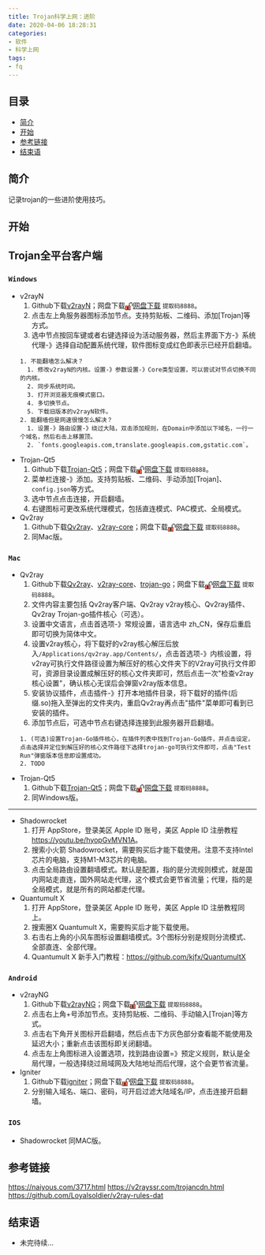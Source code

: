 ```yaml
---
title: Trojan科学上网：进阶
date: 2020-04-06 18:28:31
categories:
- 软件
- 科学上网
tags:
- fq
---
```


## 目录

- [简介](#简介)
- [开始](#开始)
- [参考链接](#参考链接)
- [结束语](#结束语)

## 简介

记录trojan的一些进阶使用技巧。

## 开始

## Trojan全平台客户端

### `Windows`

- v2rayN
  1. Github下载[v2rayN](https://github.com/2dust/v2rayN/releases)；网盘下载<img src="st-trojan-advanced/dowload.png" width="16" height="16" align="center" />[网盘下载](https://pan.baidu.com/s/1s5gDIPgvJN2TdHnp-YsC7A?pwd=8888) `提取码8888`。
  2. 点击左上角服务器图标添加节点。支持剪贴板、二维码、添加[Trojan]等方式。
  3. 选中节点按回车键或者右键选择设为活动服务器，然后主界面下方-》系统代理-》选择自动配置系统代理，软件图标变成红色即表示已经开启翻墙。
  ```
  1. 不能翻墙怎么解决？
    1. 修改v2rayN的内核。设置-》参数设置-》Core类型设置，可以尝试对节点切换不同的内核。
    2. 同步系统时间。
    3. 打开浏览器无痕模式窗口。
    4. 多切换节点。
    5. 下载旧版本的v2rayN软件。
  2. 能翻墙但是网速很慢怎么解决？
    1. 设置-》路由设置-》绕过大陆，双击添加规则，在Domain中添加以下域名，一行一个域名，然后右击上移置顶。
    2. `fonts.googleapis.com,translate.googleapis.com,gstatic.com`。
  ```
- Trojan-Qt5
  1. Github下载[Trojan-Qt5](https://github.com/Trojan-Qt5/Trojan-Qt5/releases)；网盘下载<img src="st-trojan-advanced/dowload.png" width="16" height="16" align="center" />[网盘下载](https://pan.baidu.com/s/1_CYwT6VDaZPBSHMrEvs3iQ?pwd=8888) `提取码8888`。
  2. 菜单栏连接-》添加。支持剪贴板、二维码、手动添加[Trojan]、`config.json`等方式。
  3. 选中节点点击连接，开启翻墙。
  4. 右键图标可更改系统代理模式，包括直连模式、PAC模式、全局模式。
- Qv2ray
  1. Github下载[Qv2ray](https://github.com/Qv2ray/Qv2ray/releases)、[v2ray-core](https://github.com/v2ray/v2ray-core/releases)；网盘下载<img src="st-trojan-advanced/dowload.png" width="16" height="16" align="center" />[网盘下载](https://pan.baidu.com/s/1N5ZRDOYkZaH7oWg9cxziBQ?pwd=8888) `提取码8888`。
  2. 同Mac版。

### `Mac`

- Qv2ray
  1. Github下载[Qv2ray](https://github.com/Qv2ray/Qv2ray/releases)、[v2ray-core](https://github.com/v2ray/v2ray-core/releases)、[trojan-go](https://github.com/p4gefau1t/trojan-go/releases)；网盘下载<img src="st-trojan-advanced/dowload.png" width="16" height="16" align="center" />[网盘下载](https://pan.baidu.com/s/1N5ZRDOYkZaH7oWg9cxziBQ?pwd=8888) `提取码8888`。
  2. 文件内容主要包括 Qv2ray客户端、Qv2ray v2ray核心、Qv2ray插件、Qv2ray Trojan-go插件核心（可选）。
  3. 设置中文语言，点击首选项-》常规设置，语言选中 zh_CN，保存后重启即可切换为简体中文。
  4. 设置v2ray核心，将下载好的v2ray核心解压后放入`/Applications/qv2ray.app/Contents/`，点击首选项-》内核设置，将v2ray可执行文件路径设置为解压好的核心文件夹下的V2ray可执行文件即可，资源目录设置成解压好的核心文件夹即可，然后点击一次"检查v2ray核心设置"，确认核心无误后会弹窗v2ray版本信息。
  5. 安装协议插件，点击插件-》打开本地插件目录，将下载好的插件(后缀.so)拖入至弹出的文件夹内，重启Qv2ray再点击"插件"菜单即可看到已安装的插件。
  6. 添加节点后，可选中节点右键选择连接到此服务器开启翻墙。
  ```
  1. (可选)设置Trojan-Go插件核心，在插件列表中找到Trojan-Go插件，并点击设定，点击选择并定位到解压好的核心文件路径下选择trojan-go可执行文件即可，点击"Test Run"弹窗版本信息即设置成功。
  2. TODO
  ```
- Trojan-Qt5
  1. Github下载[Trojan-Qt5](https://github.com/Trojan-Qt5/Trojan-Qt5/releases)；网盘下载<img src="st-trojan-advanced/dowload.png" width="16" height="16" align="center" />[网盘下载](https://pan.baidu.com/s/1_CYwT6VDaZPBSHMrEvs3iQ?pwd=8888) `提取码8888`。
  2. 同Windows版。
---
- Shadowrocket
  1. 打开 AppStore，登录美区 Apple ID 账号，美区 Apple ID 注册教程<https://youtu.be/hyopGvMVN1A>。
  2. 搜索小火箭 Shadowrocket，需要购买后才能下载使用。注意不支持Intel芯片的电脑，支持M1-M3芯片的电脑。
  3. 点击全局路由设置翻墙模式。默认是配置，指的是分流规则模式，就是国内网站走直连，国外网站走代理，这个模式会更节省流量；代理，指的是全局模式，就是所有的网站都走代理。
- Quantumult X
  1. 打开 AppStore，登录美区 Apple ID 账号，美区 Apple ID 注册教程同上。
  2. 搜索圈X Quantumult X，需要购买后才能下载使用。
  3. 右击右上角的小风车图标设置翻墙模式。3个图标分别是规则分流模式、全部直连、全部代理。
  4. Quantumult X 新手入门教程：<https://github.com/kjfx/QuantumultX>

### `Android`

- v2rayNG
  1. Github下载[v2rayNG](https://github.com/2dust/v2rayNG/releases)；网盘下载<img src="st-trojan-advanced/dowload.png" width="16" height="16" align="center" />[网盘下载](https://pan.baidu.com/s/1R960U-r8URwrH9jMgrT_oQ?pwd=8888) `提取码8888`。
  2. 点击右上角+号添加节点。支持剪贴板、二维码、手动输入[Trojan]等方式。
  3. 点击右下角开关图标开启翻墙，然后点击下方灰色部分查看能不能使用及延迟大小；重新点击该图标即关闭翻墙。
  4. 点击左上角图标进入设置选项，找到路由设置=》预定义规则，默认是全局代理，一般选择绕过局域网及大陆地址而后代理，这个会更节省流量。
- Igniter
  1. Github下载[igniter](https://github.com/trojan-gfw/igniter/releases)；网盘下载<img src="st-trojan-advanced/dowload.png" width="16" height="16" align="center" />[网盘下载](https://pan.baidu.com/s/1LKOjYQWgtGexbo6IO00WgA?pwd=8888) `提取码8888`。
  2. 分别输入域名、端口、密码，可开启过滤大陆域名/IP，点击连接开启翻墙。

### `IOS`

- Shadowrocket
  同MAC版。

## 参考链接

<https://naiyous.com/3717.html>
<https://v2rayssr.com/trojancdn.html>
<https://github.com/Loyalsoldier/v2ray-rules-dat>

## 结束语

- 未完待续...